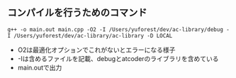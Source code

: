 ## コンパイルを行うためのコマンド
```
g++ -o main.out main.cpp -O2 -I /Users/yuforest/dev/ac-library/debug -I /Users/yuforest/dev/ac-library/ac-library -D LOCAL
```

- O2は最適化オプションでこれがないとエラーになる様子
- -Iは含めるファイルを記載、debugとatcoderのライブラリを含めている
- main.outで出力